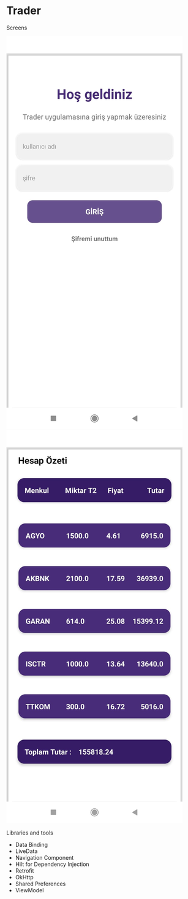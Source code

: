 # Trader


Screens 

![exampleScreenLogin](https://github.com/feyzagezerer/Trader/blob/master/app/src/main/res/drawable/exampleScreenLogin.jpeg)
![exampleScreenPortfolio](https://github.com/feyzagezerer/Trader/blob/master/app/src/main/res/drawable/exampleScreenPortfolio.jpeg)


Libraries and tools

- Data Binding
- LiveData
- Navigation Component
- Hilt for Dependency Injection
- Retrofit
- OkHttp
- Shared Preferences
- ViewModel
